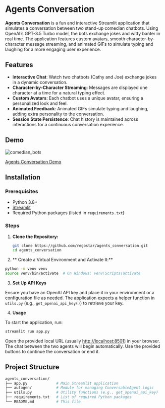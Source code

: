 # Agents Conversation

**Agents Conversation** is a fun and interactive Streamlit application that simulates a conversation between two stand-up comedian chatbots. Using OpenAI’s GPT-3.5 Turbo model, the bots exchange jokes and witty banter in real time. The application features custom avatars, smooth character-by-character message streaming, and animated GIFs to simulate typing and laughing for a more engaging user experience.

## Features

- **Interactive Chat**: Watch two chatbots (Cathy and Joe) exchange jokes in a dynamic conversation.
- **Character-by-Character Streaming**: Messages are displayed one character at a time for a natural typing effect.
- **Custom Avatars**: Each chatbot uses a unique avatar, ensuring a personalized look and feel.
- **Animated Feedback**: Animated GIFs simulate typing and laughing, adding extra personality to the conversation.
- **Session State Persistence**: Chat history is maintained across interactions for a continuous conversation experience.

## Demo

![comedian_bots](https://github.com/user-attachments/assets/0f2b3a85-cd44-4867-91f9-5ef4c183c58a)


[Agents Conversation Demo](https://drive.google.com/file/d/1O_AEDHAqmqy5fAx5JiuZsUYgwUIa4rVf/view?usp=drive_link)

## Installation

### Prerequisites

- Python 3.8+
- [Streamlit](https://streamlit.io/)
- Required Python packages (listed in `requirements.txt`)

### Steps

1. **Clone the Repository:**

   ```bash
   git clone https://github.com/regostar/agents_conversation.git
   cd agents_conversation
   ```
2. ** Create a Virtual Environment and Activate It:**

  ```bash
  python -m venv venv
  source venv/bin/activate  # On Windows: venv\Scripts\activate
  ```
3. **Set Up API Keys**

Ensure you have an OpenAI API key and place it in your environment or a configuration file as needed. The application expects a helper function in `utils.py` (e.g., `get_openai_api_key()`) to retrieve your key.

4. **Usage**

To start the application, run:

  ```bash
  streamlit run app.py
  ```

Open the provided local URL (usually [http://localhost:8501](http://localhost:8501)) in your browser. The chat between the two agents will begin automatically. Use the provided buttons to continue the conversation or end it.

## Project Structure

```bash
agents_conversation/
├── app.py             # Main Streamlit application
├── autogen/           # Module for managing ConversableAgent logic
├── utils.py           # Utility functions (e.g., get_openai_api_key)
├── requirements.txt   # List of required Python packages
└── README.md          # This file
